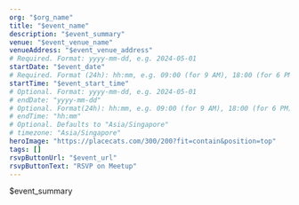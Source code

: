 ```yaml
---
org: "$org_name"
title: "$event_name"
description: "$event_summary"
venue: "$event_venue_name"
venueAddress: "$event_venue_address"
# Required. Format: yyyy-mm-dd, e.g. 2024-05-01
startDate: "$event_date"
# Required. Format (24h): hh:mm, e.g. 09:00 (for 9 AM), 18:00 (for 6 PM)
startTime: "$event_start_time"
# Optional. Format: yyyy-mm-dd, e.g. 2024-05-01
# endDate: "yyyy-mm-dd"
# Optional. Format(24h): hh:mm, e.g. 09:00 (for 9 AM), 18:00 (for 6 PM)
# endTime: "hh:mm"
# Optional. Defaults to "Asia/Singapore"
# timezone: "Asia/Singapore"
heroImage: "https://placecats.com/300/200?fit=contain&position=top"
tags: []
rsvpButtonUrl: "$event_url"
rsvpButtonText: "RSVP on Meetup"
---
```


$event_summary
